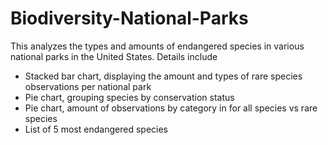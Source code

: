 # Biodiversity-National-Parks

This analyzes the types and amounts of endangered species in various national parks in the United States. Details include 
  - Stacked bar chart, displaying the amount and types of rare species observations per national park
  - Pie chart, grouping species by conservation status
  - Pie chart, amount of observations by category in for all species vs rare species
  - List of 5 most endangered species
